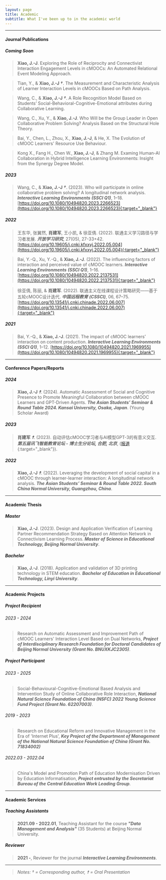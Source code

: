 ```yaml
---
layout: page
title: Academic
subtitle: What I've been up to in the academic world
---
```


------------------------
#### Journal Publications

<!-- ##### Working On
> 学习理论的发展与在线学习平台的演进研究.

> 新一代在线学习平台研究——cMOOC平台的设计与实现.

> 社区型课程教学范式研究. -->

##### Coming Soon
> **Xiao, J.-J**. Exploring the Role of Reciprocity and Connectivist Interaction Engagement Levels in
cMOOCs: An Automated Relational Event Modeling Approach.

> Tian, Y., & **Xiao, J.-J _†_**. The Measurement and Characteristic Analysis of Learner Interaction Levels in cMOOCs Based on Path Analysis.

> Wang, C., & **Xiao, J.-J _†_**. A Role Recognition Model Based on Students’ Social-Behavioral-Cognitive-Emotional attributes during Collaborative Learning.

> Wang, C., Xu, Y., & **Xiao, J.-J**. Who Will be the Group Leader in Open Collaborative Problem Solving? Analysis Based on the Structural Hole Theory.

> Bai, Y., Chen, L., Zhou, X., **Xiao, J.-J**, & He, X. The Evolution of cMOOC Learners' Resource Use Behaviour.

> Kong X., Fang H., Chen W., **Xiao, J.-J**, & Zhang M. Examing Human-AI Collaboration in Hybrid Intelligence Learning Environments: Insight from the Synergy Degree Model.

##### 2023
> Wang, C., & **Xiao, J.-J _†_**. (2023). Who will participate in online collaborative problem solving? A longitudinal network analysis. **_Interactive Learning Environments_** **_(SSCI Q1)_**, 1–18. [https://doi.org/10.1080/10494820.2023.2266523](https://doi.org/10.1080/10494820.2023.2266523){:target="_blank"}

##### 2022
> 王东华, 张翼然, **肖建军**, 王小凯, & 徐亚倩. (2022). 联通主义学习路径与学习者发展. **_开放学习研究_**, 27(05), 27-33+42. [https://doi.org/10.19605/j.cnki.kfxxyj.2022.05.004](https://doi.org/10.19605/j.cnki.kfxxyj.2022.05.004){:target="_blank"}  

>Bai, Y.-Q., Xu, Y.-Q., & **Xiao, J.-J**. (2022). The influencing factors of interaction and perceived value of cMOOC learners. **_Interactive Learning Environments_** **_(SSCI Q1)_**, 1–16. [https://doi.org/10.1080/10494820.2022.2137531](https://doi.org/10.1080/10494820.2022.2137531){:target="_blank"}  

> 徐亚倩, 陈丽, & **肖建军**. (2022). 联通主义在线课程设计策略研究——基于五轮cMOOC设计迭代. **_中国远程教育_** **_(CSSCI)_**, 06, 67–75. [https://doi.org/10.13541/j.cnki.chinade.2022.06.007](https://doi.org/10.13541/j.cnki.chinade.2022.06.007){:target="_blank"}  

##### 2021
> Bai, Y.-Q., & **Xiao, J.-J**. (2021). The impact of cMOOC learners’ interaction on content production. **_Interactive Learning Environments_** **_(SSCI Q1)_**, 1–12. [https://doi.org/10.1080/10494820.2021.1969955](https://doi.org/10.1080/10494820.2021.1969955){:target="_blank"}  

------------------------
#### Conference Papers/Reports

##### 2024
> **Xiao, J.-J _☨_**. (2024). Automatic Assessment of Social and Cognitive Presence to Promote Meaningful Collaboration between cMOOC Learners and GPT-Driven Agents. **_The Asian Students’ Seminar & Round Table 2024. Kansai University, Osaka, Japan_**. (Young Scholar Award)

##### 2023
> **肖建军 _☨_**. (2023). 自动评估cMOOC学习者与AI模型GPT-3的有意义交互. **_第五届讯飞智能教育论坛 - 博士生分论坛, 合肥, 北京_**, ([报道](https://mp.weixin.qq.com/s/7-_0mHfx5NYpbzTdo-aESg){:target="_blank"}).

##### 2022
> **Xiao, J.-J _☨_**. (2022). Leveraging the development of social capital in a cMOOC through learner-learner interaction: A longitudinal network analysis. **_The Asian Students’ Seminar & Round Table 2022. South China Normal University, Guangzhou, China_**.

------------------------
#### Academic Thesis

##### Master
> **Xiao, J.-J**. (2023). Design and Application Verification of Learning Partner Recommendation Strategy Based on Attention Network in Connectivism Learning Process. **_Master of Science in Educational Technology, Beijing Normal University_**.

##### Bachelor
> **Xiao, J.-J**. (2018). Application and validation of 3D printing technology in STEM education. **_Bachelor of Education in Educational Technology, Linyi University_**.

------------------------
#### Academic Projects

##### Project Recipient
###### 2023 - 2024
> Research on Automatic Assessment and Improvement Path of cMOOC Learners' Interaction Level Based on Dual Networks, **_Project of Interdisciplinary Research Foundation for Doctoral Candidates of Beijing Normal University (Grant No. BNUXKJC2305)_**.

##### Project Participant
###### 2023 - 2025
> Social-Behavioural-Cognitive-Emotional Based Analysis and Intervention Study of Online Collaborative Role Interaction, **_National Natural Science Foundation of China (NSFC) 2022 Young Science Fund Project (Grant No. 62207003)_**.

###### 2019 - 2023
> Research on Educational Reform and Innovative Management in the Era of 'Internet Plus', **_Key Project of the Department of Management of the National Natural Science Foundation of China (Grant No. 71834002)_**

###### 2022.03 - 2022.04
> China's Model and Promotion Path of Education Modernisation Driven by Education Informatisation, **_Project entrusted by the Secretariat Bureau of the Central Education Work Leading Group_**.

------------------------
#### Academic Services

##### Teaching Assistants
> **2021.09 - 2022.01**, Teaching Assistant for the course **_"Data Management and Analysis"_** (35 Students) at Beijing Normal University.

##### Reviewer
> **2021 -**, Reviewer for the journal **_Interactive Learning Environments_**.

------------------------
> *Notes: _†_ = Corresponding author, _☨_ = Oral Presentation*
